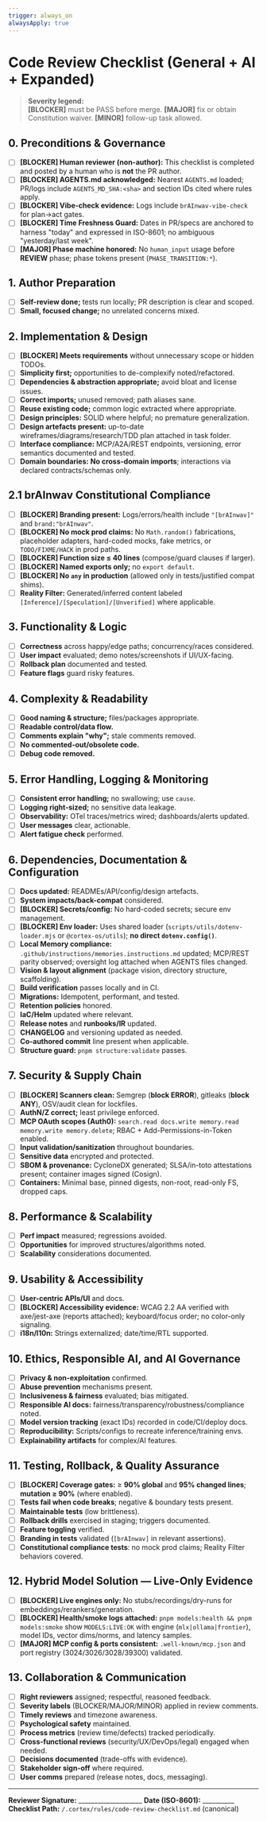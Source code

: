 ```yaml
---
trigger: always_on
alwaysApply: true
---
```

# Code Review Checklist (General + AI + Expanded)

> **Severity legend:**  
> **[BLOCKER]** must be PASS before merge. **[MAJOR]** fix or obtain Constitution waiver. **[MINOR]** follow-up task allowed.

## 0. Preconditions & Governance

- [ ] **[BLOCKER] Human reviewer (non-author):** This checklist is completed and posted by a human who is **not** the PR author.
- [ ] **[BLOCKER] AGENTS.md acknowledged:** Nearest `AGENTS.md` loaded; PR/logs include `AGENTS_MD_SHA:<sha>` and section IDs cited where rules apply.
- [ ] **[BLOCKER] Vibe-check evidence:** Logs include `brAInwav-vibe-check` for plan→act gates.
- [ ] **[BLOCKER] Time Freshness Guard:** Dates in PR/specs are anchored to harness "today" and expressed in ISO-8601; no ambiguous "yesterday/last week".
- [ ] **[MAJOR] Phase machine honored:** No `human_input` usage before **REVIEW** phase; phase tokens present (`PHASE_TRANSITION:*`).

## 1. Author Preparation

- [ ] **Self-review done;** tests run locally; PR description is clear and scoped.
- [ ] **Small, focused change;** no unrelated concerns mixed.

## 2. Implementation & Design

- [ ] **[BLOCKER] Meets requirements** without unnecessary scope or hidden TODOs.
- [ ] **Simplicity first;** opportunities to de-complexify noted/refactored.
- [ ] **Dependencies & abstraction appropriate;** avoid bloat and license issues.
- [ ] **Correct imports;** unused removed; path aliases sane.
- [ ] **Reuse existing code;** common logic extracted where appropriate.
- [ ] **Design principles:** SOLID where helpful; no premature generalization.
- [ ] **Design artefacts present:** up-to-date wireframes/diagrams/research/TDD plan attached in task folder.
- [ ] **Interface compliance:** MCP/A2A/REST endpoints, versioning, error semantics documented and tested.
- [ ] **Domain boundaries:** **No cross-domain imports**; interactions via declared contracts/schemas only.

## 2.1 brAInwav Constitutional Compliance

- [ ] **[BLOCKER] Branding present:** Logs/errors/health include `"[brAInwav]"` and `brand:"brAInwav"`.
- [ ] **[BLOCKER] No mock prod claims:** No `Math.random()` fabrications, placeholder adapters, hard-coded mocks, fake metrics, or `TODO/FIXME/HACK` in prod paths.
- [ ] **[BLOCKER] Function size ≤ 40 lines** (compose/guard clauses if larger).
- [ ] **[BLOCKER] Named exports only;** no `export default`.
- [ ] **[BLOCKER] No `any` in production** (allowed only in tests/justified compat shims).
- [ ] **Reality Filter:** Generated/inferred content labeled `[Inference]/[Speculation]/[Unverified]` where applicable.

## 3. Functionality & Logic

- [ ] **Correctness** across happy/edge paths; concurrency/races considered.
- [ ] **User impact** evaluated; demo notes/screenshots if UI/UX-facing.
- [ ] **Rollback plan** documented and tested.
- [ ] **Feature flags** guard risky features.

## 4. Complexity & Readability

- [ ] **Good naming & structure;** files/packages appropriate.
- [ ] **Readable control/data flow.**
- [ ] **Comments explain "why";** stale comments removed.
- [ ] **No commented-out/obsolete code.**
- [ ] **Debug code removed.**

## 5. Error Handling, Logging & Monitoring

- [ ] **Consistent error handling;** no swallowing; use `cause`.
- [ ] **Logging right-sized;** no sensitive data leakage.
- [ ] **Observability:** OTel traces/metrics wired; dashboards/alerts updated.
- [ ] **User messages** clear, actionable.
- [ ] **Alert fatigue check** performed.

## 6. Dependencies, Documentation & Configuration

- [ ] **Docs updated:** READMEs/API/config/design artefacts.
- [ ] **System impacts/back-compat** considered.
- [ ] **[BLOCKER] Secrets/config:** No hard-coded secrets; secure env management.
- [ ] **[BLOCKER] Env loader:** Uses shared loader (`scripts/utils/dotenv-loader.mjs` or `@cortex-os/utils`); **no direct `dotenv.config()`**.
- [ ] **Local Memory compliance:** `.github/instructions/memories.instructions.md` updated; MCP/REST parity observed; oversight log attached when AGENTS files changed.
- [ ] **Vision & layout alignment** (package vision, directory structure, scaffolding).
- [ ] **Build verification** passes locally and in CI.
- [ ] **Migrations:** Idempotent, performant, and tested.
- [ ] **Retention policies** honored.
- [ ] **IaC/Helm** updated where relevant.
- [ ] **Release notes** and **runbooks/IR** updated.
- [ ] **CHANGELOG** and versioning updated as needed.
- [ ] **Co-authored commit** line present when applicable.
- [ ] **Structure guard:** `pnpm structure:validate` passes.

## 7. Security & Supply Chain

- [ ] **[BLOCKER] Scanners clean:** Semgrep (**block ERROR**), gitleaks (**block ANY**), OSV/audit clean for lockfiles.
- [ ] **AuthN/Z correct;** least privilege enforced.
- [ ] **MCP OAuth scopes (Auth0):** `search.read docs.write memory.read memory.write memory.delete`; RBAC + Add-Permissions-in-Token enabled.
- [ ] **Input validation/sanitization** throughout boundaries.
- [ ] **Sensitive data** encrypted and protected.
- [ ] **SBOM & provenance:** CycloneDX generated; SLSA/in-toto attestations present; container images signed (Cosign).
- [ ] **Containers:** Minimal base, pinned digests, non-root, read-only FS, dropped caps.

## 8. Performance & Scalability

- [ ] **Perf impact** measured; regressions avoided.
- [ ] **Opportunities** for improved structures/algorithms noted.
- [ ] **Scalability** considerations documented.

## 9. Usability & Accessibility

- [ ] **User-centric APIs/UI** and docs.
- [ ] **[BLOCKER] Accessibility evidence:** WCAG 2.2 AA verified with axe/jest-axe (reports attached); keyboard/focus order; no color-only signaling.
- [ ] **i18n/l10n:** Strings externalized; date/time/RTL supported.

## 10. Ethics, Responsible AI, and AI Governance

- [ ] **Privacy & non-exploitation** confirmed.
- [ ] **Abuse prevention** mechanisms present.
- [ ] **Inclusiveness & fairness** evaluated; bias mitigated.
- [ ] **Responsible AI docs:** fairness/transparency/robustness/compliance noted.
- [ ] **Model version tracking** (exact IDs) recorded in code/CI/deploy docs.
- [ ] **Reproducibility:** Scripts/configs to recreate inference/training envs.
- [ ] **Explainability artifacts** for complex/AI features.

## 11. Testing, Rollback, & Quality Assurance

- [ ] **[BLOCKER] Coverage gates:** ≥ **90% global** and **95% changed lines**; **mutation ≥ 90%** (where enabled).
- [ ] **Tests fail when code breaks**; negative & boundary tests present.
- [ ] **Maintainable tests** (low brittleness).
- [ ] **Rollback drills** exercised in staging; triggers documented.
- [ ] **Feature toggling** verified.
- [ ] **Branding in tests** validated (`[brAInwav]` in relevant assertions).
- [ ] **Constitutional compliance tests**: no mock prod claims; Reality Filter behaviors covered.

## 12. Hybrid Model Solution — Live-Only Evidence

- [ ] **[BLOCKER] Live engines only:** No stubs/recordings/dry-runs for embeddings/rerankers/generation.
- [ ] **[BLOCKER] Health/smoke logs attached:** `pnpm models:health && pnpm models:smoke` show `MODELS:LIVE:OK` with engine (`mlx|ollama|frontier`), model IDs, vector dims/norms, and latency samples.
- [ ] **[MAJOR] MCP config & ports consistent:** `.well-known/mcp.json` and port registry (3024/3026/3028/39300) validated.

## 13. Collaboration & Communication

- [ ] **Right reviewers** assigned; respectful, reasoned feedback.
- [ ] **Severity labels** (BLOCKER/MAJOR/MINOR) applied in review comments.
- [ ] **Timely reviews** and timezone awareness.
- [ ] **Psychological safety** maintained.
- [ ] **Process metrics** (review time/defects) tracked periodically.
- [ ] **Cross-functional reviews** (security/UX/DevOps/legal) engaged when needed.
- [ ] **Decisions documented** (trade-offs with evidence).
- [ ] **Stakeholder sign-off** where required.
- [ ] **User comms** prepared (release notes, docs, messaging).

---

**Reviewer Signature:** ____________________  **Date (ISO-8601):** __________  
**Checklist Path:** `/.cortex/rules/code-review-checklist.md` (canonical)